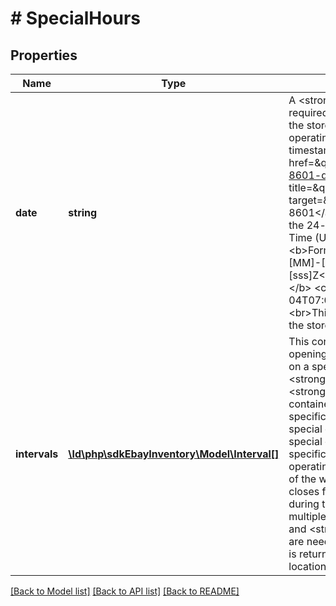 # # SpecialHours

## Properties

Name | Type | Description | Notes
------------ | ------------- | ------------- | -------------
**date** | **string** | A &lt;strong&gt;date&lt;/strong&gt; value is required for each specific date that the store location has special operating hours.  &lt;br&gt;&lt;br&gt;The timestamp is formatted as an &lt;a href&#x3D;\&quot;https://www.iso.org/iso-8601-date-and-time-format.html\&quot; title&#x3D;\&quot;https://www.iso.org\&quot; target&#x3D;\&quot;_blank\&quot;&gt;ISO 8601&lt;/a&gt; string, which is based on the 24-hour Coordinated Universal Time (UTC) clock.  &lt;br&gt;&lt;br&gt;&lt;b&gt;Format:&lt;/b&gt; &lt;code&gt;[YYYY]-[MM]-[DD]T[hh]:[mm]:[ss].[sss]Z&lt;/code&gt; &lt;br&gt;&lt;b&gt;Example:&lt;/b&gt; &lt;code&gt;2018-08-04T07:09:00.000Z&lt;/code&gt; &lt;br&gt;&lt;br&gt;This field is returned if set for the store location. | [optional]
**intervals** | [**\ld\php\sdkEbayInventory\Model\Interval[]**](Interval.md) | This container is used to define the opening and closing times of a store on a specific date (defined in the &lt;strong&gt;date&lt;/strong&gt; field). An &lt;strong&gt;intervals&lt;/strong&gt; container is needed for each specific date that the store has special operating hours. These special operating hours on the specific date override the normal operating hours for the specific day of the week. If a store location closes for lunch (or any other period during the day) and then reopens, multiple &lt;strong&gt;open&lt;/strong&gt; and &lt;strong&gt;close&lt;/strong&gt; pairs are needed. &lt;br&gt;&lt;br&gt;This container is returned if set for the store location. | [optional]

[[Back to Model list]](../../README.md#models) [[Back to API list]](../../README.md#endpoints) [[Back to README]](../../README.md)
